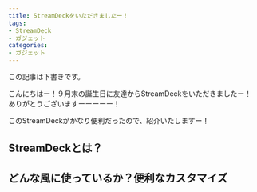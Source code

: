 ```yaml
---
title: StreamDeckをいただきましたー！
tags:
- StreamDeck
- ガジェット
categories:
- ガジェット
---
```


この記事は下書きです。

こんにちはー！９月末の誕生日に友達からStreamDeckをいただきましたー！
ありがとうございますーーーーー！

このStreamDeckがかなり便利だったので、紹介いたしますー！

## StreamDeckとは？


## どんな風に使っているか？便利なカスタマイズ